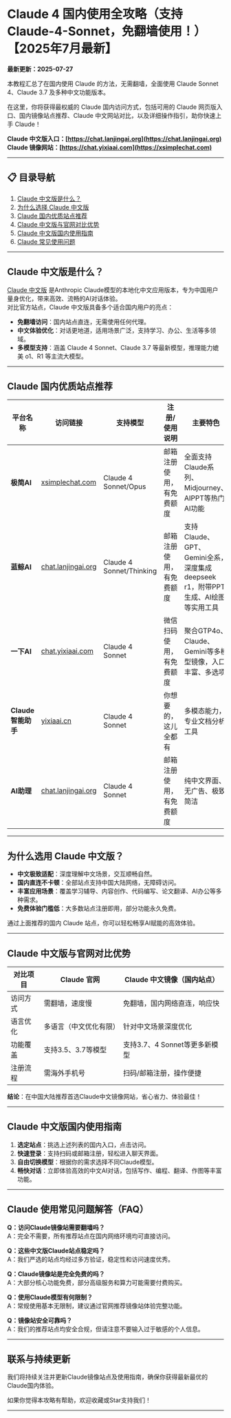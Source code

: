# Claude 4 国内使用全攻略（支持Claude-4-Sonnet，免翻墙使用！）【2025年7月最新】

**最新更新：2025-07-27**

本教程汇总了在国内使用 Claude 的方法，无需翻墙，全面使用 Claude Sonnet 4、Claude 3.7 及多种中文功能版本。

在这里，你将获得最权威的 Claude 国内访问方式，包括可用的 Claude 网页版入口、国内镜像站点推荐、Claude 中文网站对比，以及详细操作指引，助你快速上手 Claude！

**Claude 中文版入口：[https://chat.lanjingai.org](https://chat.lanjingai.org)**   
**Claude 镜像网站：[https://chat.yixiaai.com](https://xsimplechat.com)**

---

## 📋 目录导航

1. [Claude 中文版是什么？](#claude-中文版是什么)
2. [为什么选择 Claude 中文版](#为什么选择-claude-中文版)
3. [Claude 国内优质站点推荐](#claude-国内优质站点推荐)
4. [Claude 中文版与官网对比优势](#claude-中文版与官网对比优势)
5. [Claude 中文版国内使用指南](#claude-中文版国内使用指南)
6. [Claude 常见使用问题](#claude-常见使用问题)

---

## Claude 中文版是什么？

[Claude 中文版](https://chat.lanjingai.org) 是Anthropic Claude模型的本地化中文应用版本，专为中国用户量身优化，带来高效、流畅的AI对话体验。  
对比官方站点，Claude 中文版具备多个适合国内用户的亮点：

- **免翻墙访问**：国内站点直连，无需使用任何代理。
- **中文体验优化**：对话更地道，适用场景广泛，支持学习、办公、生活等多领域。
- **多模型支持**：涵盖 Claude 4 Sonnet、Claude 3.7 等最新模型，推理能力媲美 o1、R1 等主流大模型。

---

## Claude 国内优质站点推荐

| 平台名称               | 访问链接                                                               | 支持模型                  | 注册/使用说明                         | 主要特色                                                                                 |
| ---------------------- | ---------------------------------------------------------------------- | ------------------------- | -------------------------------------- | ---------------------------------------------------------------------------------------- |
| **极简AI**             | [xsimplechat.com](https://xsimplechat.com/)                         | Claude 4 Sonnet/Opus      | 邮箱注册使用，有免费额度         | 全面支持Claude系列、Midjourney、AIPPT等热门AI功能                                        |
| **蓝鲸AI**             | [chat.lanjingai.org](https://chat.lanjingai.org/)                                 | Claude 4 Sonnet/Thinking  | 邮箱注册使用，有免费额度         | 支持Claude、GPT、Gemini全系，深度集成deepseek r1，附带PPT生成、AI绘图等实用工具            |
| **一下AI**             | [chat.yixiaai.com](https://chat.yixiaai.com/)                     | Claude 4 Sonnet           | 微信扫码使用，有免费额度                         | 聚合GTP4o、Claude、Gemini等多模型镜像，入口丰富、多选项                                   |
| **Claude智能助手**     | [yixiaai.cn](https://yixiaai.cn/)                               | Claude 4 Sonnet           | 你想要的，这儿全都有                       | 多模态能力，专业文档分析工具                                                              |
| **AI助理**             | [chat.lanjingai.org](https://chat.lanjingai.org/)                         | Claude 4 Sonnet           | 邮箱注册使用，有免费额度              | 纯中文界面、无广告、极致简洁                                                             |

---

## 为什么选用 Claude 中文版？

- **中文极致适配**：深度理解中文场景，交互顺畅自然。
- **国内直连不卡顿**：全部站点支持中国大陆网络，无障碍访问。
- **丰富应用场景**：覆盖学习辅导、内容创作、代码编写、论文翻译、AI办公等多种需求。
- **免费体验门槛低**：大多数站点注册即用，部分功能永久免费。

通过上面推荐的国内 Claude 站点，你可以轻松畅享AI赋能的高效体验。

---

## Claude 中文版与官网对比优势

| 对比项目   | Claude 官网           | Claude 中文镜像（国内站点）       |
| ---------- | -------------------- | --------------------------------- |
| 访问方式   | 需翻墙，速度慢        | 免翻墙，国内网络直连，响应快      |
| 语言优化   | 多语言（中文优化有限） | 针对中文场景深度优化              |
| 功能覆盖   | 支持3.5、3.7等模型    | 支持3.7、4 Sonnet等更多新模型     |
| 注册流程   | 需海外手机号          | 扫码/邮箱注册，操作便捷           |

**结论**：在中国大陆推荐首选Claude中文镜像网站，省心省力、体验最佳！

---

## Claude 中文版国内使用指南

1. **选定站点**：挑选上述列表的国内入口，点击访问。
2. **快速登录**：支持扫码或邮箱注册，轻松进入聊天界面。
3. **自由切换模型**：根据你的需求选择不同Claude模型。
4. **畅快对话**：立即体验高效的中文AI对话，包括写作、编程、翻译、作图等丰富功能。

---

## Claude 使用常见问题解答（FAQ）

**Q：访问Claude镜像站需要翻墙吗？**  
A：完全不需要，所有推荐站点在国内网络环境均可直接访问。

**Q：这些中文版Claude站点稳定吗？**  
A：我们严选的站点均经过多方验证，稳定性和访问速度优秀。

**Q：Claude镜像站是完全免费的吗？**  
A：大部分核心功能免费，部分高级服务和算力可能需要付费购买。

**Q：使用Claude模型有何限制？**  
A：常规使用基本无限制，建议通过官网推荐镜像站体验完整功能。

**Q：镜像站安全可靠吗？**  
A：我们的推荐站点均安全合规，但请注意不要输入过于敏感的个人信息。

---

## 联系与持续更新

我们将持续关注并更新Claude镜像站点及使用指南，确保你获得最新最优的Claude国内体验。

如果你觉得本攻略有帮助，欢迎收藏或Star支持我们！

---

